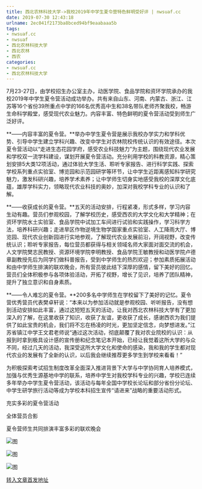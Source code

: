 ```yaml
---
title: 西北农林科技大学->我校2019年中学生夏令营特色鲜明受好评 | nwsuaf.cc
date: 2019-07-30 12:43:18
urlname: 2ec041f2173ba8bced94bf9eaabaaa5b
tags: 
- nwsuaf.cc
- nwsuaf
- 西北农林科技大学
- 西北农林
- 西农
categories:
- nwsuaf.cc
- 西北农林科技大学
---
```



7月23-27日，由学校招生办公室主办，动医学院、食品学院和资环学院承办的我校2019年中学生夏令营活动成功举办。共有来自山东、河南、内蒙古、浙江、江苏等16个省份39所重点中学的166名优秀高中生和38名带队老师齐聚我校，畅游生命科学殿堂，感受现代农业魅力。内容丰富、特色鲜明的夏令营活动受到师生广泛好评。

**——内容丰富的夏令营。**举办中学生夏令营是展示我校办学实力和学科优势、引导中学生建立学科兴趣、改变中学生对农林院校传统认识的有效途径。本次夏令营活动以“走进生态花园学府，感受农业科技魅力”为主题，围绕现代农业发展和学校双一流学科建设，谋划开展夏令营活动。充分利用学校的科教资源，精心策划安排5大类12项活动，通过体验大学生活、聆听专家报告、进行科学实践、探索学校系列重点实验室、博览园和示范园研学等环节，让中学生近距离感知科学研究魅力，激发科研兴趣，培养学术素养；让中学师生切身实地感受我校的深厚文化底蕴，雄厚学科实力，领略现代农业科技的奥妙，加深对我校学科专业的认识和了解。

**——收获成长的夏令营。**五天的活动安排，行程紧凑，形式多样，学习内容生动有趣。营员们参观校园，了解学校历史，感受西农的大学文化和大学精神；在资环学院水土实验室、食品学院中试加工车间进行试验和实践操作，学习科学方法，培养科研兴趣；走进旱区作物逆境生物学国家重点实验室、人工降雨大厅、博览园、现代农业创新园进行实地参观，了解现代农业发展前沿，开阔视野，改变传统认识；聆听专家报告，每位营员都获得与相关领域名师大家面对面交流的机会，人文学院樊志民教授、资源环境学院李明教授、食品学院王敏教授和动医学院卢德章副教授先后为同学们做科普报告，受到中学师生的热烈欢迎；参加素质拓展活动和由中学师生排演的联欢晚会，所有营员彼此结下深厚的感情，留下美好的回忆。营员们全体积极参与各项体验活动，开拓了视野，增长了见识，培养了团队精神，提升了独立意识和自身素质。

**——令人难忘的夏令营。**200多名中学师生在学校留下了美好的记忆。夏令营优秀营员代表樊卓轩说：“本来以为参加活动就是参观校园、听听报告，没有想到活动安排如此丰富，通过这短短五天的活动，让我对西北农林科技大学有了更加深入的了解，在这里收获了知识，收获了友谊，更收获了成长，感谢西农为我们提供了如此宝贵的机会，我们将不忘在杨凌的时光，更加坚定信念，向梦想进发。”江苏省镇江中学王文君老师说“通过这次活动，彻底颠覆了我对农业院校的认识：从报到时拿到极具设计感的宣传册和纪念笔记本开始，已经让我觉着这所大学的与众不同，经过几天的活动，我深受这所大学文化和使命的感染，我和我的学生都对现代农业的发展有了全新的认识，以后我会继续推荐更多学生到学校来看看！”

为积极探索考试招生制度改革全面深入推进背景下大学与中学协同育人培养模式，加强与优秀生源基地中学的联系，培养中学生对我校学科专业的兴趣，学校已连续多年举办中学生夏令营活动，该活动与每年全国中学校长论坛和部分省份分论坛、中学生研学旅行活动等成为学校本科招生宣传“请进来”战略的重要活动形式。

充实多彩的夏令营活动

全体营员合影

夏令营师生共同排演丰富多彩的联欢晚会



![图](https://news.nwsuaf.edu.cn/images/content/2019-07/20190730094655829941.jpg)

![图](https://news.nwsuaf.edu.cn/images/content/2019-07/20190730094620092830.jpg)

![图](https://news.nwsuaf.edu.cn/images/content/2019-07/20190730094557967768.jpg)

[转入文章首发地址](https://news.nwsuaf.edu.cn/xnxw/91194.htm)